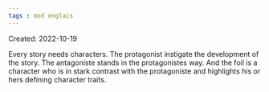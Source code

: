 ```yaml
---
tags : mod englais
---
```

Created: 2022-10-19 

Every story needs characters. The protagonist instigate the development of the story. The antagoniste stands in the protagonistes way. And the foil is a character who is in stark contrast with the protagoniste and highlights his or hers defining character traits. 